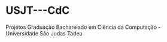 # USJT---CdC
Projetos Graduação Bacharelado em Ciência da Computação - Universidade São Judas Tadeu
